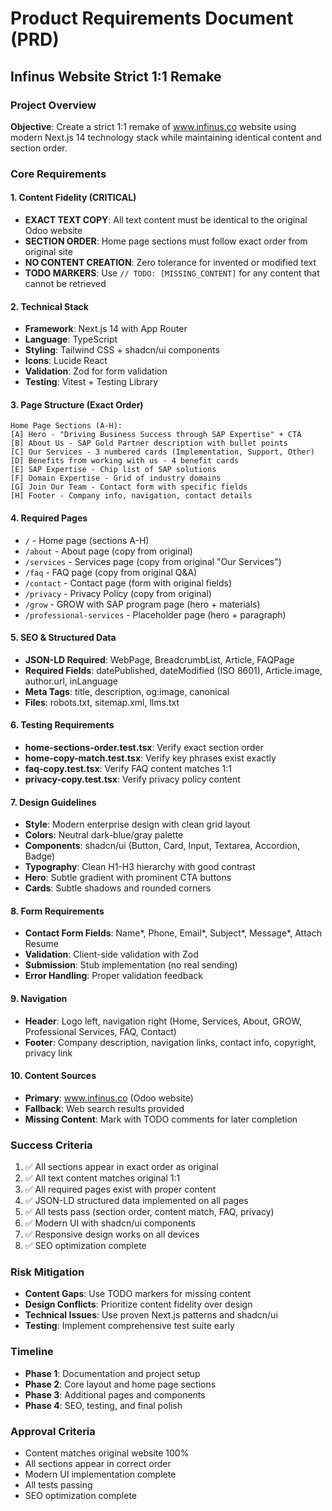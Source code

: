 # Product Requirements Document (PRD)
## Infinus Website Strict 1:1 Remake

### Project Overview
**Objective**: Create a strict 1:1 remake of www.infinus.co website using modern Next.js 14 technology stack while maintaining identical content and section order.

### Core Requirements

#### 1. Content Fidelity (CRITICAL)
- **EXACT TEXT COPY**: All text content must be identical to the original Odoo website
- **SECTION ORDER**: Home page sections must follow exact order from original site
- **NO CONTENT CREATION**: Zero tolerance for invented or modified text
- **TODO MARKERS**: Use `// TODO: [MISSING_CONTENT]` for any content that cannot be retrieved

#### 2. Technical Stack
- **Framework**: Next.js 14 with App Router
- **Language**: TypeScript
- **Styling**: Tailwind CSS + shadcn/ui components
- **Icons**: Lucide React
- **Validation**: Zod for form validation
- **Testing**: Vitest + Testing Library

#### 3. Page Structure (Exact Order)
```
Home Page Sections (A-H):
[A] Hero - "Driving Business Success through SAP Expertise" + CTA
[B] About Us - SAP Gold Partner description with bullet points
[C] Our Services - 3 numbered cards (Implementation, Support, Other)
[D] Benefits from working with us - 4 benefit cards
[E] SAP Expertise - Chip list of SAP solutions
[F] Domain Expertise - Grid of industry domains
[G] Join Our Team - Contact form with specific fields
[H] Footer - Company info, navigation, contact details
```

#### 4. Required Pages
- `/` - Home page (sections A-H)
- `/about` - About page (copy from original)
- `/services` - Services page (copy from original "Our Services")
- `/faq` - FAQ page (copy from original Q&A)
- `/contact` - Contact page (form with original fields)
- `/privacy` - Privacy Policy (copy from original)
- `/grow` - GROW with SAP program page (hero + materials)
- `/professional-services` - Placeholder page (hero + paragraph)

#### 5. SEO & Structured Data
- **JSON-LD Required**: WebPage, BreadcrumbList, Article, FAQPage
- **Required Fields**: datePublished, dateModified (ISO 8601), Article.image, author.url, inLanguage
- **Meta Tags**: title, description, og:image, canonical
- **Files**: robots.txt, sitemap.xml, llms.txt

#### 6. Testing Requirements
- **home-sections-order.test.tsx**: Verify exact section order
- **home-copy-match.test.tsx**: Verify key phrases exist exactly
- **faq-copy.test.tsx**: Verify FAQ content matches 1:1
- **privacy-copy.test.tsx**: Verify privacy policy content

#### 7. Design Guidelines
- **Style**: Modern enterprise design with clean grid layout
- **Colors**: Neutral dark-blue/gray palette
- **Components**: shadcn/ui (Button, Card, Input, Textarea, Accordion, Badge)
- **Typography**: Clean H1-H3 hierarchy with good contrast
- **Hero**: Subtle gradient with prominent CTA buttons
- **Cards**: Subtle shadows and rounded corners

#### 8. Form Requirements
- **Contact Form Fields**: Name*, Phone, Email*, Subject*, Message*, Attach Resume
- **Validation**: Client-side validation with Zod
- **Submission**: Stub implementation (no real sending)
- **Error Handling**: Proper validation feedback

#### 9. Navigation
- **Header**: Logo left, navigation right (Home, Services, About, GROW, Professional Services, FAQ, Contact)
- **Footer**: Company description, navigation links, contact info, copyright, privacy link

#### 10. Content Sources
- **Primary**: www.infinus.co (Odoo website)
- **Fallback**: Web search results provided
- **Missing Content**: Mark with TODO comments for later completion

### Success Criteria
1. ✅ All sections appear in exact order as original
2. ✅ All text content matches original 1:1
3. ✅ All required pages exist with proper content
4. ✅ JSON-LD structured data implemented on all pages
5. ✅ All tests pass (section order, content match, FAQ, privacy)
6. ✅ Modern UI with shadcn/ui components
7. ✅ Responsive design works on all devices
8. ✅ SEO optimization complete

### Risk Mitigation
- **Content Gaps**: Use TODO markers for missing content
- **Design Conflicts**: Prioritize content fidelity over design
- **Technical Issues**: Use proven Next.js patterns and shadcn/ui
- **Testing**: Implement comprehensive test suite early

### Timeline
- **Phase 1**: Documentation and project setup
- **Phase 2**: Core layout and home page sections
- **Phase 3**: Additional pages and components
- **Phase 4**: SEO, testing, and final polish

### Approval Criteria
- Content matches original website 100%
- All sections appear in correct order
- Modern UI implementation complete
- All tests passing
- SEO optimization complete